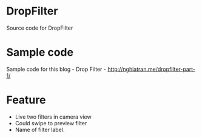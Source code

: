 # DropFilter
Source code for DropFilter

# Sample code
Sample code for this blog  - Drop Filter - http://nghiatran.me/dropfilter-part-1/

# Feature
+ Live two filters in camera view
+ Could swipe to preview filter
+ Name of filter label.
